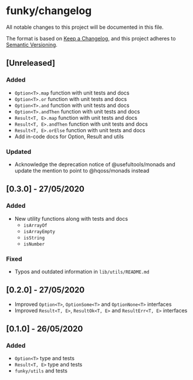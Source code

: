 # funky/changelog

All notable changes to this project will be documented in this file.

The format is based on [Keep a Changelog](https://keepachangelog.com/en/1.0.0/),
and this project adheres to [Semantic Versioning](https://semver.org/spec/v2.0.0.html).

## [Unreleased]

### Added

- `Option<T>.map` function with unit tests and docs
- `Option<T>.or` function with unit tests and docs
- `Option<T>.and` function with unit tests and docs
- `Option<T>.andThen` function with unit tests and docs
- `Result<T, E>.map` function with unit tests and docs
- `Result<T, E>.andThen` function with unit tests and docs
- `Result<T, E>.orElse` function with unit tests and docs
- Add in-code docs for Option, Result and utils

### Updated

- Acknowledge the deprecation notice of @usefultools/monads and update the
mention to point to @hqoss/monads instead

## [0.3.0] - 27/05/2020

### Added

- New utility functions along with tests and docs
  - `isArrayOf`
  - `isArrayEmpty`
  - `isString`
  - `isNumber`
  
### Fixed

- Typos and outdated information in `lib/utils/README.md`

## [0.2.0] - 27/05/2020

- Improved `Option<T>`, `OptionSome<T>` and `OptionNone<T>` interfaces
- Improved `Result<T, E>`, `ResultOk<T, E>` and `ResultErr<T, E>` interfaces

## [0.1.0] - 26/05/2020

### Added

- `Option<T>` type and tests
- `Result<T, E>` type and tests
- `funky/utils` and tests
